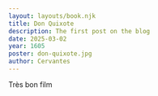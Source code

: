 ```yaml
---
layout: layouts/book.njk
title: Don Quixote
description: The first post on the blog
date: 2025-03-02
year: 1605
poster: don-quixote.jpg
author: Cervantes
---
```

Très bon film
